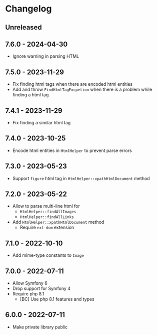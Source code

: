 # Changelog

<!-- There is always Unreleased section on the top. Subsections (Added, Changed, Fixed, Removed) should be added as needed. -->
## Unreleased

## 7.6.0 - 2024-04-30
- Ignore warning in parsing HTML

## 7.5.0 - 2023-11-29
- Fix finding html tags when there are encoded html entities
- Add and throw `FindHtmlTagExcpetion` when there is a problem while finding a html tag

## 7.4.1 - 2023-11-29
- Fix finding a similar html tag

## 7.4.0 - 2023-10-25
- Encode html entities in `HtmlHelper` to prevent parse errors

## 7.3.0 - 2023-05-23
- Support `figure` html tag in `HtmlHelper::xpathHtmlDocument` method

## 7.2.0 - 2023-05-22
- Allow to parse multi-line html for
  - `HtmlHelper::findAllImages`
  - `HtmlHelper::findAllLinks`
- Add `HtmlHelper::xpathHtmlDocument` method
  - Require `ext-dom` extension

## 7.1.0 - 2022-10-10
- Add mime-type constants to `Image`

## 7.0.0 - 2022-07-11
- Allow Symfony 6
- Drop support for Symfony 4
- Require php 8.1
  - [BC] Use php 8.1 features and types

## 6.0.0 - 2022-07-11
- Make private library public
